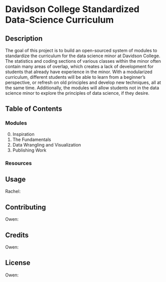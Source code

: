 # Davidson College Standardized Data-Science Curriculum
## Description
The goal of this project is to build an open-sourced system of  modules to standardize the curriculum for the data science minor at Davidson College. The statistics and coding sections of various classes within the minor often contain many areas of overlap, which creates a lack of development for students that already have experience in the minor. 
With a modularized curriculum, different students will be able to learn from a beginner’s perspective, or refresh on old principles and develop new techniques, all at the same time. Additionally, the modules will allow students not in the data science minor to explore the principles of data science, if they desire.

## Table of Contents 
### Modules
0. Inspiration
1. The Fundamentals
2. Data Wrangling and Visualization
3. Publishing Work
### Resources
## Usage
Rachel: 
## Contributing
Owen:
## Credits
Owen:
## License
Owen:
